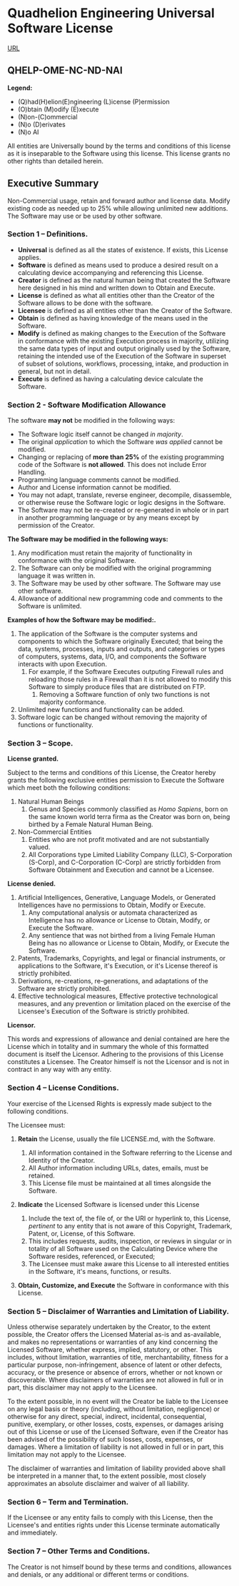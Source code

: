# Quadhelion Engineering Universal Software License

[URL](https://www.quadhelion.engineering/QHELP-OME-NC-ND-NAI.html)

## QHELP-OME-NC-ND-NAI

**Legend:**

* (Q)had(H)elion(E)ngineering (L)icense (P)ermission
* (O)btain (M)odify (E)xecute
* (N)on-(C)ommercial 
* (N)o (D)erivates
* (N)o AI

All entities are Universally bound by the terms and conditions of this license as it is inseparable to the Software using this license. This license grants no other rights than detailed herein.



## Executive Summary

Non-Commercial usage, retain and forward author and license data. Modify existing code as needed up to 25% while allowing unlimited new additions. The Software may use or be used by other software.



### Section 1 – Definitions.

* **Universal** is defined as all the states of existence. If exists, this License applies.
* **Software** is defined as means used to produce a desired result on a calculating device accompanying and referencing this License.
* **Creator** is defined as the natural human being that created the Software here designed in his mind and written down to Obtain and Execute.
* **License** is defined as what all entities other than the Creator of the Software allows to be done with the software.
* **Licensee** is defined as all entities other than the Creator of the Software.
* **Obtain** is defined as having knowledge of the means used in the Software.
* **Modify** is defined as making changes to the Execution of the Software in conformance with the existing Execution process in majority, utilizing the same data types of input and output originally used by the Software, retaining the intended use of the Execution of the Software in superset of subset of solutions, workflows, processing, intake, and production in general, but not in detail. 
* **Execute** is defined as having a calculating device calculate the Software. 



### Section 2 - Software Modification Allowance

The software **may not** be modified in the following ways:

*  The Software logic itself cannot be changed *in majority*.
  * The original *application* to which the Software *was applied* cannot be modified.
* Changing or replacing of **more than 25%** of the existing programming code of the Software is **not allowed**. This does not include Error Handling.
* Programming language comments cannot be modified.
* Author and License information cannot be modified.
* You may not adapt, translate, reverse engineer, decompile, disassemble, or otherwise reuse the Software logic or logic designs in the Software. 
* The Software may not be re-created or re-generated in whole or in part in another programming language or by any means except by permission of the Creator.

**The Software may be modified in the following ways:**

1. Any modification must retain the majority of functionality in conformance with the original Software.
2. The Software can only be modified with the original programming language it was written in.
3. The Software may be used by other software. The Software may use other software.
4. Allowance of additional new programming code and comments to the Software is unlimited.

**Examples of how the Software may be modified:.**

1. The application of the Software is the computer systems and components to which the Software originally Executed; that being the data, systems, processes, inputs and outputs, and categories or types of computers, systems, data, I/O, and components the Software interacts with upon Execution.
   1. For example, if the Software Executes outputing Firewall rules and reloading those rules in a Firewall than it is not allowed to modify this Software to simply produce files that are distributed on FTP.
      1. Removing a Software function of only two functions is not majority conformance.
2. Unlimited new functions and functionality can be added.
3. Software logic can be changed without removing the majority of functions or functionality.



### Section 3 – Scope.

**License granted.**

Subject to the terms and conditions of this License, the Creator hereby grants the following exclusive entities permission to Execute the Software which meet both the following conditions:

1. Natural Human Beings
   1. Genus and Species commonly classified as *Homo Sapiens*, born on the same known world terra firma as the Creator was born on, being birthed by a Female Natural Human Being.
2. Non-Commercial Entities
   1. Entities who are not profit motivated and are not substantially valued.
   2. All Corporations type Limited Liability Company (LLC), S-Corporation (S-Corp), and C-Corporation (C-Corp) are strictly forbidden from Software Obtainment and Execution and cannot be a Licensee.



**License denied.**

1. Artificial Intelligences, Generative, Language Models, or Generated Intelligences have no permissions to Obtain, Modify or Execute.
   1. Any computational analysis or automata characterized as Intelligence has no allowance or License to Obtain, Modify, or Execute the Software.
   2. Any sentience that was not birthed from a living Female Human Being has no allowance or License to Obtain, Modify, or Execute the Software.
2. Patents, Trademarks, Copyrights, and legal or financial instruments, or applications to the Software, it's Execution, or it's License thereof is strictly prohibited.
3. Derivations, re-creations, re-generations, and adaptations of the Software are strictly prohibited.
4. Effective technological measures, Effective protective technological measures, and any prevention or limitation placed on the exercise of the Licensee's Execution of the Software is strictly prohibited.



**Licensor.**

This words and expressions of allowance and denial contained are here the License which in totality and in summary the whole of this formatted document is itself the Licensor. Adhering to the provisions of this License constitutes a Licensee. The Creator himself is not the Licensor and is not in contract in any way with any entity.



### Section 4 – License Conditions.

Your exercise of the Licensed Rights is expressly made subject to the following conditions.

The Licensee must:

1. **Retain** the License, usually the file LICENSE.md, with the Software. 
   1. All information contained in the Software referring to the License and Identity of the Creator.
   2. All Author information including URLs, dates, emails, must be retained.
   3. This License file must be maintained at all times alongside the Software.

2. **Indicate** the Licensed Software is licensed under this License
   1. Include the text of, the file of, or the URI or hyperlink to, this License, *pertinent* to any entity that is not aware of this Copyright, Trademark, Patent, or, License, of this Software.
   2. This includes requests, audits, inspection, or reviews in singular or in totality of all Software used on the Calculating Device where the Software resides, referenced, or Executed;
   3. The Licensee must make aware this License to all interested entities in the Software, it's means, functions, or results.
3. **Obtain, Customize, and Execute** the Software in conformance with this License.



### Section 5 – Disclaimer of Warranties and Limitation of Liability.

Unless otherwise separately undertaken by the Creator, to the extent possible, the Creator offers the Licensed Material as-is and as-available, and makes no representations or warranties of any kind concerning the Licensed Software, whether express, implied, statutory, or other. This includes, without limitation, warranties of title, merchantability, fitness for a particular purpose, non-infringement, absence of latent or other defects, accuracy, or the presence or absence of errors, whether or not known or discoverable. Where disclaimers of warranties are not allowed in full or in part, this disclaimer may not apply to the Licensee.

To the extent possible, in no event will the Creator be liable to the Licensee on any legal basis or theory (including, without limitation, negligence) or otherwise for any direct, special, indirect, incidental, consequential, punitive, exemplary, or other losses, costs, expenses, or damages arising out of this License or use of the Licensed Software, even if the Creator has been advised of the possibility of such losses, costs, expenses, or damages. Where a limitation of liability is not allowed in full or in part, this limitation may not apply to the Licensee.

The disclaimer of warranties and limitation of liability provided above shall be interpreted in a manner that, to the extent possible, most closely approximates an absolute disclaimer and waiver of all liability.



### Section 6 – Term and Termination.

If the Licensee or any entity fails to comply with this License, then the Licensee's and entities rights under this License terminate automatically and immediately.



### Section 7 – Other Terms and Conditions.

The Creator is not himself bound by these terms and conditions, allowances and denials, or any additional or different terms or conditions.
